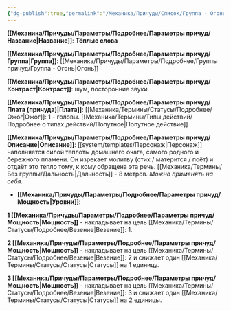 ```yaml
---
{"dg-publish":true,"permalink":"/Механика/Причуды/Список/Группа - Огонь/Тёплые слова/","noteIcon":"","created":"2025-10-12T10:43:43.016+03:00","updated":"2025-10-20T13:31:32.199+03:00"}
---
```




**[[Механика/Причуды/Параметры/Подробнее/Параметры причуд/Название\|Название]]**: **Тёплые слова**

**[[Механика/Причуды/Параметры/Подробнее/Параметры причуд/Группа\|Группа]]**: [[Механика/Причуды/Параметры/Подробнее/Группы причуд/Группа - Огонь\|Огонь]] 

**[[Механика/Причуды/Параметры/Подробнее/Параметры причуд/Контраст\|Контраст]]**: шум, посторонние звуки

**[[Механика/Причуды/Параметры/Подробнее/Параметры причуд/Плата (причуда)\|Плата]]**: [[Механика/Термины/Статусы/Подробнее/Ожог\|Ожог]]: 1 - головы. [[Механика/Термины/Типы действий/Подробнее о типах действий/Попутное\|Попутное действие]]

**[[Механика/Причуды/Параметры/Подробнее/Параметры причуд/Описание\|Описание]]**: [[system/templates/Персонаж\|Персонаж]] наполняется силой теплоты домашнего очага, самого родного и бережного пламени. Он изрекает молитву (стих / матерится / поёт) и отдаёт это тепло тому, к кому обращена эта речь. [[Механика/Термины/Без группы/Дальность\|Дальность]] - 8 метров. *Можно применять на себя.*


- **[[Механика/Причуды/Параметры/Подробнее/Параметры причуд/Мощность\|Уровни]]**:

**1 [[Механика/Причуды/Параметры/Подробнее/Параметры причуд/Мощность\|Мощность]]** - накладывает на цель [[Механика/Термины/Статусы/Подробнее/Везение\|Везение]]: 1.

**2 [[Механика/Причуды/Параметры/Подробнее/Параметры причуд/Мощность\|Мощность]]** - накладывает на цель [[Механика/Термины/Статусы/Подробнее/Везение\|Везение]]: 2 и снижает один [[Механика/Термины/Статусы/Статусы\|Статусы]] на 1 единицу. 

**3 [[Механика/Причуды/Параметры/Подробнее/Параметры причуд/Мощность\|Мощность]]** - накладывает на цель [[Механика/Термины/Статусы/Подробнее/Везение\|Везение]]: 3 и снижает один [[Механика/Термины/Статусы/Статусы\|Статусы]] на 2 единицы. 